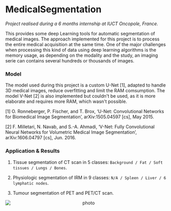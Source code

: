 # MedicalSegmentation

*Project realised during a 6 months internship at IUCT Oncopole, France.*

This provides some deep Learning tools for automatic segmentation of medical images. The approach implemented for this project is to process the entire medical acquisition at the same time. One of the major challenges when processing this kind of data using deep learning algorithms is the memory usage, as depending on the modality and the study, an imaging serie can contains several hundreds or thousands of images.

### Model
The model used during this project is a custom U-Net [1], adapted to handle 3D medical images, reduce overfitting and limit the RAM comsumption. The model V-Net [2] is also implemented but couldn't be used, as it is more elaborate and requires more RAM, which wasn't possible.

[1] O. Ronneberger, P. Fischer, and T. Brox, ‘U-Net: Convolutional Networks for Biomedical Image Segmentation’, arXiv:1505.04597 [cs], May 2015.

[2]	F. Milletari, N. Navab, and S.-A. Ahmadi, ‘V-Net: Fully Convolutional Neural Networks for Volumetric Medical Image Segmentation’, arXiv:1606.04797 [cs], Jun. 2016.

### Application & Results
1) Tissue segmentation of CT scan in 5 classes: ```Background / Fat / Soft tissues / Lungs / Bones```.

2) Physiologic segmentation of IRM in 9 classes: ```N/A / Spleen / Liver / 6 lymphatic nodes```.

3) Tumour segmentation of PET and PET/CT scan.


<p align="center">
<img style="display: block; margin: auto;" alt="photo" src="./GIF_example_segmentation.gif">
</p>
